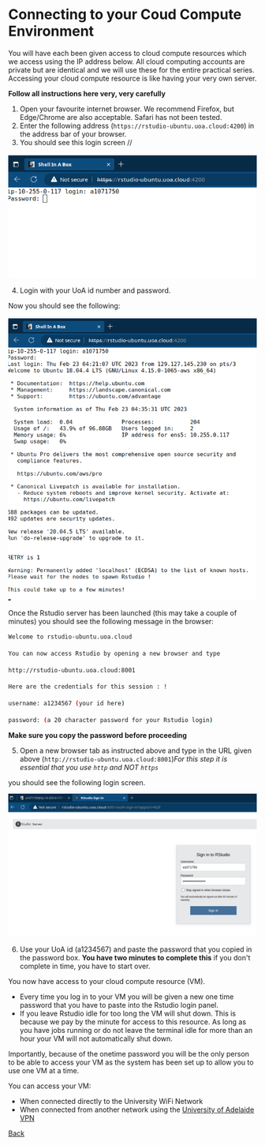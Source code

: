 # Connecting to your Coud Compute Environment

You will have each been given access to cloud compute resources which we access using the IP address below.
All cloud computing accounts are private but are identical and we will use these for the entire practical series. 
Accessing your cloud compute resource is like having your very own server. 

**Follow all instructions here very, very carefully**

1. Open your favourite internet browser. We recommend Firefox, but Edge/Chrome are also acceptable. Safari has not been tested.
2. Enter the following address (`https://rstudio-ubuntu.uoa.cloud:4200`) in the address bar of your browser.
3. You should see this login screen //

 ![AWS RONIN shell in a box](./Bash_Practicals/images/shell_in_a_box.png)

4. Login with your UoA id number and password.

Now you should see the following: 

![Rstudio_pwd_from_shell](./Bash_Practicals/images/RStudio_server_spawn.png)

Once the Rstudio server has been launched (this may take a couple of minutes) you should see the following message in the browser: 

```bash
Welcome to rstudio-ubuntu.uoa.cloud

You can now access Rstudio by opening a new browser and type

http://rstudio-ubuntu.uoa.cloud:8001

Here are the credentials for this session : !

username: a1234567 (your id here)

password: (a 20 character password for your Rstudio login)
```
__Make sure you copy the password before proceeding__

5. Open a new browser tab as instructed above and type in the URL given above (`http://rstudio-ubuntu.uoa.cloud:8001`)*For this step it is essential that you use `http` and NOT `https`*

you should see the following login screen. 

![Rstudio_login_screen](./Bash_Practicals/images/Rstudio_AWS_login.png)

6. Use your UoA id (a1234567) and paste the password that you copied in the password box. __You have two minutes to complete this__ if you don't complete in time, you have to start over. 

You now have access to your cloud compute resource (VM). 

- Every time you log in to your VM you will be given a new one time password that you have to paste into the Rstudio login panel.
- If you leave Rstudio idle for too long the VM will shut down. This is because we pay by the minute for access to this resource. As long as you have jobs running or do not leave the terminal idle for more than an hour your VM will not automatically shut down. 

Importantly, because of the onetime password you will be the only person to be able to access your VM as the system has been set up to allow you to use one VM at a time.

You can access your VM:

- When connected directly to the University WiFi Network
- When connected from another network using the [University of Adelaide VPN](https://www.adelaide.edu.au/technology/your-services/network-services/remote-access-via-virtual-private-network-vpn)

[Back](./Bash_Practicals/1_IntroBash.md)